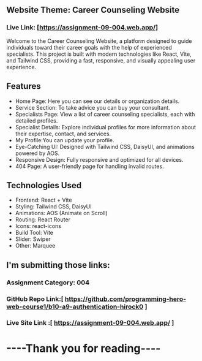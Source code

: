 ## Website Theme: Career Counseling Website
### Live Link: [https://assignment-09-004.web.app/]

Welcome to the Career Counseling Website, a platform designed to guide individuals toward their career goals with the help of experienced specialists. This project is built with modern technologies like React, Vite, and Tailwind CSS, providing a fast, responsive, and visually appealing user experience.

## Features
- Home Page: Here you can see our details or organization details.
- Service Section: To take advice you can buy your consultant.
- Specialists Page: View a list of career counseling specialists, each with detailed profiles.
- Specialist Details: Explore individual profiles for more information about their expertise, contact, and services.
- My Profile:You can update your profile.
- Eye-Catching UI: Designed with Tailwind CSS, DaisyUI, and animations powered by AOS.
- Responsive Design: Fully responsive and optimized for all devices.
- 404 Page: A user-friendly page for handling invalid routes.

## Technologies Used
- Frontend: React + Vite
- Styling: Tailwind CSS, DaisyUI
- Animations: AOS (Animate on Scroll)
- Routing: React Router
- Icons: react-icons
- Build Tool: Vite
- Slider: Swiper
- Other: Marquee

## I'm submitting those links:
### Assignment Category: 004
### GitHub Repo Link:[ https://github.com/programming-hero-web-course1/b10-a9-authentication-hirock0 ]

### Live Site Link :[ https://assignment-09-004.web.app/ ]

# ----Thank you for reading----
